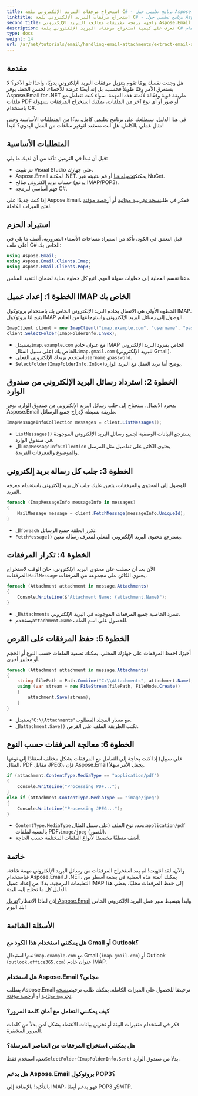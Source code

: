 ```yaml
---
title: استخراج مرفقات البريد الإلكتروني بلغة C# - برنامج تعليمي حول Aspose.Email
linktitle: استخراج مرفقات البريد الإلكتروني بلغة C# - برنامج تعليمي حول Aspose.Email
second_title: واجهة برمجة تطبيقات معالجة البريد الإلكتروني Aspose.Email .NET
description: تعرف على كيفية استخراج مرفقات البريد الإلكتروني بلغة C# باستخدام Aspose.Email لـ .NET. دليل خطوة بخطوة مع أمثلة لملفات PDF والصور والمزيد.
type: docs
weight: 14
url: /ar/net/tutorials/email/handling-email-attachments/extract-email-attachments-in-csharp/
---
```

## مقدمة

هل وجدت نفسك يومًا تقوم بتنزيل مرفقات البريد الإلكتروني يدويًا، واحدًا تلو الآخر؟ لا يستغرق الأمر وقتًا طويلاً فحسب، بل إنه أيضًا عرضة للأخطاء. لحسن الحظ، يوفر Aspose.Email for .NET طريقة قوية وفعّالة لأتمتة هذه المهمة. سواء كنت تتعامل مع ملفات PDF أو صور أو أي نوع آخر من الملفات، يمكنك استخراج المرفقات بسهولة باستخدام C#.

في هذا الدليل، سنطلعك على برنامج تعليمي كامل، بدءًا من المتطلبات الأساسية وحتى مثال عملي بالكامل. هل أنت مستعد لتوفير ساعات من العمل اليدوي؟ لنبدأ!

## المتطلبات الأساسية

قبل أن تبدأ في الترميز، تأكد من أن لديك ما يلي:

- تم تثبيت Visual Studio على جهازك.
-  Aspose.Email لمكتبة .NET. يمكنك[تحميله هنا](https://releases.aspose.com/email/net/) أو قم بتثبيته عبر NuGet.
- حساب بريد إلكتروني صالح (يدعم IMAP/POP3).
- فهم أساسي لبرمجة C#.

 إذا كنت جديدًا على Aspose.Email، ففكر في طلب[نسخة تجريبية مجانية](https://releases.aspose.com/) أو أ[رخصة مؤقتة](https://purchase.aspose.com/temporary-license/) لفتح الميزات الكاملة.

## استيراد الحزم

قبل التعمق في الكود، تأكد من استيراد مساحات الأسماء الضرورية. أضف ما يلي في أعلى ملف C# الخاص بك:

```csharp
using Aspose.Email;
using Aspose.Email.Clients.Imap;
using Aspose.Email.Clients.Pop3;
```

دعنا نقسم العملية إلى خطوات سهلة الفهم. اتبع كل خطوة بعناية لضمان التنفيذ السلس.


## الخطوة 1: إعداد عميل IMAP الخاص بك

الخطوة الأولى هي الاتصال بخادم البريد الإلكتروني الخاص بك باستخدام بروتوكول IMAP. يتيح لنا بروتوكول IMAP الوصول إلى رسائل البريد الإلكتروني واسترجاعها من الخادم.

```csharp
ImapClient client = new ImapClient("imap.example.com", "username", "password");
client.SelectFolder(ImapFolderInfo.InBox);
```

-  يستبدل`imap.example.com` مع عنوان خادم IMAP الخاص بمزود البريد الإلكتروني الخاص بك (على سبيل المثال،`imap.gmail.com` (للبريد الإلكتروني Gmail).
-  استخدم بريدك الإلكتروني الفعلي`username` و`password`.
- `SelectFolder(ImapFolderInfo.InBox)`يوضح أننا نريد العمل مع البريد الوارد.


## الخطوة 2: استرداد رسائل البريد الإلكتروني من صندوق الوارد

بمجرد الاتصال، ستحتاج إلى جلب رسائل البريد الإلكتروني من صندوق الوارد. يوفر Aspose.Email طريقة بسيطة لإدراج جميع الرسائل.

```csharp
ImapMessageInfoCollection messages = client.ListMessages();
```

- `ListMessages()` يسترجع البيانات الوصفية لجميع رسائل البريد الإلكتروني الموجودة في صندوق الوارد.
-  ال`ImapMessageInfoCollection` يحتوي الكائن على تفاصيل مثل المرسل والموضوع والمعرفات الفريدة.


## الخطوة 3: جلب كل رسالة بريد إلكتروني

للوصول إلى المحتوى والمرفقات، يتعين عليك جلب كل بريد إلكتروني باستخدام معرفه الفريد.


```csharp
foreach (ImapMessageInfo messageInfo in messages)
{
    MailMessage message = client.FetchMessage(messageInfo.UniqueId);
}
```

-  ال`foreach` تكرر الحلقة جميع الرسائل.
- `FetchMessage()` يسترجع محتوى البريد الإلكتروني الفعلي لمعرف رسالة معين.


## الخطوة 4: تكرار المرفقات

 الآن بعد أن حصلت على محتوى البريد الإلكتروني، حان الوقت لاستخراج المرفقات.`MailMessage` يحتوي الكائن على مجموعة من المرفقات.

```csharp
foreach (Attachment attachment in message.Attachments)
{
    Console.WriteLine($"Attachment Name: {attachment.Name}");
}
```

-  ال`Attachments` تسرد الخاصية جميع المرفقات الموجودة في البريد الإلكتروني.
-  يستخدم`attachment.Name` للحصول على اسم الملف.


## الخطوة 5: حفظ المرفقات على القرص

أخيرًا، احفظ المرفقات على جهازك المحلي. يمكنك تصفية الملفات حسب النوع أو الحجم أو معايير أخرى.

```csharp
foreach (Attachment attachment in message.Attachments)
{
    string filePath = Path.Combine("C:\\Attachments", attachment.Name);
    using (var stream = new FileStream(filePath, FileMode.Create))
    {
        attachment.Save(stream);
    }
}
```

-  يستبدل`"C:\\Attachments"`مع مسار المجلد المطلوب.
-  ال`attachment.Save()` تكتب الطريقة الملف على القرص.


## الخطوة 6: معالجة المرفقات حسب النوع

إذا كنت بحاجة إلى التعامل مع المرفقات بشكل مختلف استنادًا إلى نوعها (على سبيل المثال، PDF مقابل JPEG)، فإن Aspose.Email يجعل الأمر سهلاً.

```csharp
if (attachment.ContentType.MediaType == "application/pdf")
{
    Console.WriteLine("Processing PDF...");
}
else if (attachment.ContentType.MediaType == "image/jpeg")
{
    Console.WriteLine("Processing JPEG...");
}
```

- `ContentType.MediaType` يحدد نوع الملف (على سبيل المثال،`application/pdf` بالنسبة لملفات PDF،`image/jpeg` (للصور).
- أضف منطقًا مخصصًا لأنواع الملفات المختلفة حسب الحاجة.


## خاتمة

والآن، لقد انتهيت! لم يعد استخراج المرفقات من رسائل البريد الإلكتروني مهمة شاقة. فباستخدام Aspose.Email لـ .NET، يمكنك أتمتة هذه العملية في بضعة أسطر من التعليمات البرمجية. بدءًا من إعداد عميل IMAP إلى حفظ المرفقات محليًا، يغطي هذا الدليل كل ما تحتاج إليه للبدء. 

 إذن لماذا الانتظار؟[تنزيل Aspose.Email](https://releases.aspose.com/email/net/) وابدأ بتبسيط سير عمل البريد الإلكتروني الخاص بك اليوم!


## الأسئلة الشائعة

### هل يمكنني استخدام هذا الكود مع Gmail أو Outlook؟
 نعم! استبدال`imap.example.com` مع Gmail (`imap.gmail.com`) أو Outlook (`outlook.office365.com`) عنوان خادم IMAP.

### هل استخدام Aspose.Email مجاني؟
 يتطلب Aspose.Email ترخيصًا للحصول على الميزات الكاملة. يمكنك طلب ترخيص[نسخة تجريبية مجانية](https://releases.aspose.com/) أو أ[رخصة مؤقتة](https://purchase.aspose.com/temporary-license/).

### كيف يمكنني التعامل مع أمان كلمة المرور؟
فكر في استخدام متغيرات البيئة أو تخزين بيانات الاعتماد بشكل آمن بدلاً من كلمات المرور المشفرة.

### هل يمكنني استخراج المرفقات من العناصر المرسلة؟
 نعم، استخدم فقط`SelectFolder(ImapFolderInfo.Sent)` بدلا من صندوق الوارد.

### هل يدعم Aspose.Email بروتوكول POP3؟
بالتأكيد! بالإضافة إلى IMAP، فهو يدعم أيضًا POP3 وSMTP.